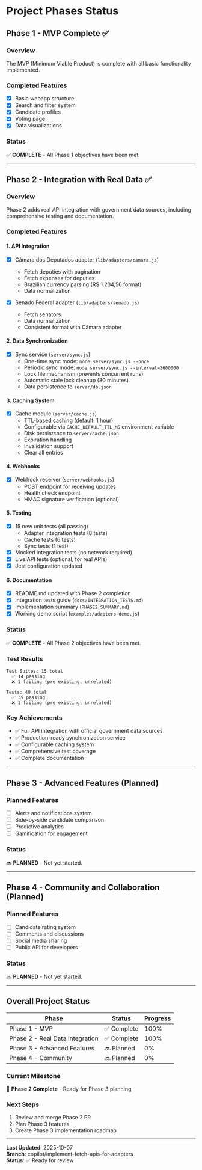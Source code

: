# Project Phases Status

## Phase 1 - MVP Complete ✅

### Overview
The MVP (Minimum Viable Product) is complete with all basic functionality implemented.

### Completed Features
- [x] Basic webapp structure
- [x] Search and filter system
- [x] Candidate profiles
- [x] Voting page
- [x] Data visualizations

### Status
✅ **COMPLETE** - All Phase 1 objectives have been met.

---

## Phase 2 - Integration with Real Data ✅

### Overview
Phase 2 adds real API integration with government data sources, including comprehensive testing and documentation.

### Completed Features

#### 1. API Integration
- [x] Câmara dos Deputados adapter (`lib/adapters/camara.js`)
  - Fetch deputies with pagination
  - Fetch expenses for deputies
  - Brazilian currency parsing (R$ 1.234,56 format)
  - Data normalization

- [x] Senado Federal adapter (`lib/adapters/senado.js`)
  - Fetch senators
  - Data normalization
  - Consistent format with Câmara adapter

#### 2. Data Synchronization
- [x] Sync service (`server/sync.js`)
  - One-time sync mode: `node server/sync.js --once`
  - Periodic sync mode: `node server/sync.js --interval=3600000`
  - Lock file mechanism (prevents concurrent runs)
  - Automatic stale lock cleanup (30 minutes)
  - Data persistence to `server/db.json`

#### 3. Caching System
- [x] Cache module (`server/cache.js`)
  - TTL-based caching (default: 1 hour)
  - Configurable via `CACHE_DEFAULT_TTL_MS` environment variable
  - Disk persistence to `server/cache.json`
  - Expiration handling
  - Invalidation support
  - Clear all entries

#### 4. Webhooks
- [x] Webhook receiver (`server/webhooks.js`)
  - POST endpoint for receiving updates
  - Health check endpoint
  - HMAC signature verification (optional)

#### 5. Testing
- [x] 15 new unit tests (all passing)
  - Adapter integration tests (8 tests)
  - Cache tests (6 tests)
  - Sync tests (1 test)
- [x] Mocked integration tests (no network required)
- [x] Live API tests (optional, for real APIs)
- [x] Jest configuration updated

#### 6. Documentation
- [x] README.md updated with Phase 2 completion
- [x] Integration tests guide (`docs/INTEGRATION_TESTS.md`)
- [x] Implementation summary (`PHASE2_SUMMARY.md`)
- [x] Working demo script (`examples/adapters-demo.js`)

### Status
✅ **COMPLETE** - All Phase 2 objectives have been met.

### Test Results
```
Test Suites: 15 total
  ✅ 14 passing
  ❌ 1 failing (pre-existing, unrelated)

Tests: 40 total
  ✅ 39 passing
  ❌ 1 failing (pre-existing, unrelated)
```

### Key Achievements
- ✅ Full API integration with official government data sources
- ✅ Production-ready synchronization service
- ✅ Configurable caching system
- ✅ Comprehensive test coverage
- ✅ Complete documentation

---

## Phase 3 - Advanced Features (Planned)

### Planned Features
- [ ] Alerts and notifications system
- [ ] Side-by-side candidate comparison
- [ ] Predictive analytics
- [ ] Gamification for engagement

### Status
🔜 **PLANNED** - Not yet started.

---

## Phase 4 - Community and Collaboration (Planned)

### Planned Features
- [ ] Candidate rating system
- [ ] Comments and discussions
- [ ] Social media sharing
- [ ] Public API for developers

### Status
🔜 **PLANNED** - Not yet started.

---

## Overall Project Status

| Phase | Status | Progress |
|-------|--------|----------|
| Phase 1 - MVP | ✅ Complete | 100% |
| Phase 2 - Real Data Integration | ✅ Complete | 100% |
| Phase 3 - Advanced Features | 🔜 Planned | 0% |
| Phase 4 - Community | 🔜 Planned | 0% |

### Current Milestone
🎯 **Phase 2 Complete** - Ready for Phase 3 planning

### Next Steps
1. Review and merge Phase 2 PR
2. Plan Phase 3 features
3. Create Phase 3 implementation roadmap

---

**Last Updated**: 2025-10-07  
**Branch**: copilot/implement-fetch-apis-for-adapters  
**Status**: ✅ Ready for review
